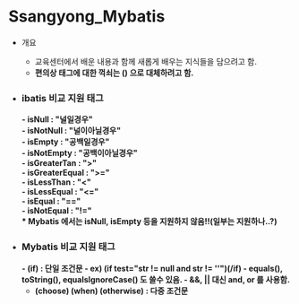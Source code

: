 # Ssangyong_Mybatis

  - 개요
    - 교육센터에서 배운 내용과 함께 새롭게 배우는 지식들을 담으려고 함.
    - <b>편의상 태그에 대한 꺽쇠는 () 으로 대체하려고 함.
    
  - <h3>ibatis 비교 지원 태그</h3>
    - isNull : "널일경우"<br>
    - isNotNull : "널이아닐경우"<br>
    - isEmpty : "공백일경우"<br>
    - isNotEmpty : "공백이아닐경우"<br>
    - isGreaterTan : ">"<br>
    - isGreaterEqual : ">="<br>
    - isLessThan : "<"<br>
    - isLessEqual : "<="<br>
    - isEqual : "=="<br>
    - isNotEqual : "!="<br>
    * Mybatis 에서는 isNull, isEmpty 등을 지원하지 않음!!(일부는 지원하나..?)<br>
   
 - <h3>Mybatis 비교 지원 태그</h3>
   - (if)  : 단일 조건문
     - ex) (if test="str != null and str != ''")(/if)
     - equals(), toString(), equalsIgnoreCase() 도 쓸수 있음.
     - &&, || 대신 and, or 를 사용함.
  
   - (choose) (when) (otherwise) : 다중 조건문
    
   
